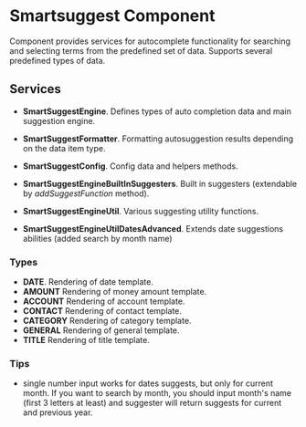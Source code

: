 # Smartsuggest Component

Component provides services for autocomplete functionality for searching and selecting terms from the predefined set of data. Supports several predefined types of data.

## Services

- **SmartSuggestEngine**. Defines types of auto completion data and main suggestion engine.
- **SmartSuggestFormatter**. Formatting autosuggestion results depending on the data item type.

- **SmartSuggestConfig**. Config data and helpers methods.
- **SmartSuggestEngineBuiltInSuggesters**. Built in suggesters (extendable by *addSuggestFunction* method).
- **SmartSuggestEngineUtil**. Various suggesting utility functions.
- **SmartSuggestEngineUtilDatesAdvanced**. Extends date suggestions abilities (added search by month name)

### Types

- **DATE**. Rendering of date template.
- **AMOUNT** Rendering of money amount template.
- **ACCOUNT** Rendering of account template.
- **CONTACT** Rendering of contact template.
- **CATEGORY** Rendering of category template.
- **GENERAL** Rendering of general template.
- **TITLE** Rendering of title template.

### Tips

- single number input works for dates suggests, but only for current month. If you want to search by month, you should input month's name (first 3 letters at least) and suggester will return suggests for current and previous year.